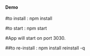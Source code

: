 #### Demo

#to install : npm install

#to start : npm start

#App will start on port 3030.

##to re-install : 
npm install reinstall -q
